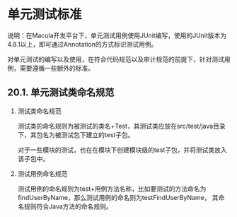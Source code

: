 # 单元测试标准

说明：在Macula开发平台下，单元测试用例使用JUnit编写，使用的JUnit版本为4.8.1以上，即可通过Annotation的方式标识测试用例。

对单元测试的编写以及使用，在符合代码规范以及审计规范的前提下，针对测试用例，需要遵循一些额外的标准。

## 20.1. 单元测试类命名规范

1. 测试类命名规范

    测试类的命名规则为被测试的类名+Test，其测试类应放在src/test/java目录下，其包名为被测试包下建立的test子包。

    对于一些模块的测试，也在在模块下创建模块级的test子包，并将测试类放入该子包中。
    
2. 测试用例命名规范

    测试用例的命名规则为test+用例方法名称，比如要测试的方法命名为findUserByName，那么测试用例的命名则为testFindUserByName，
    其命名规则符合Java方法的命名规则。
    
    